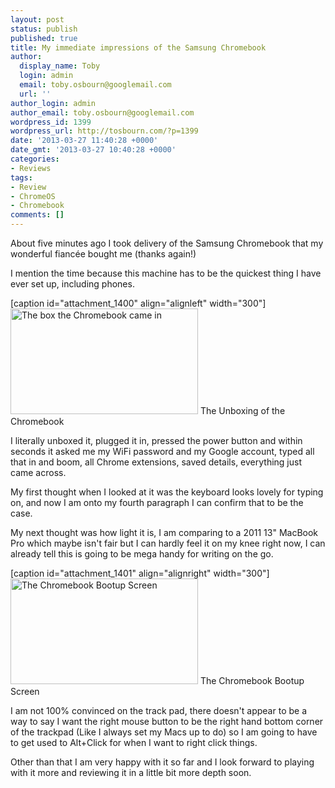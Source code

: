```yaml
---
layout: post
status: publish
published: true
title: My immediate impressions of the Samsung Chromebook
author:
  display_name: Toby
  login: admin
  email: toby.osbourn@googlemail.com
  url: ''
author_login: admin
author_email: toby.osbourn@googlemail.com
wordpress_id: 1399
wordpress_url: http://tosbourn.com/?p=1399
date: '2013-03-27 11:40:28 +0000'
date_gmt: '2013-03-27 10:40:28 +0000'
categories:
- Reviews
tags:
- Review
- ChromeOS
- Chromebook
comments: []
---
```

<p>About five minutes ago I took delivery of the Samsung Chromebook that my wonderful fiancée bought me (thanks again!)</p>
<p>I mention the time because this machine has to be the quickest thing I have ever set up, including phones.</p>
<p>[caption id="attachment_1400" align="alignleft" width="300"]<img class="size-medium wp-image-1400" title="The Unboxing of the Chromebook" src="http://tosbourn.com/wp-content/uploads/2013/03/2013-03-27-10.19.00-300x169.jpg" alt="The box the Chromebook came in" width="300" height="169" /> The Unboxing of the Chromebook</p>
<p>I literally unboxed it, plugged it in, pressed the power button and within seconds it asked me my WiFi password and my Google account, typed all that in and boom, all Chrome extensions, saved details, everything just came across.</p>
<p>My first thought when I looked at it was the keyboard looks lovely for typing on, and now I am onto my fourth paragraph I can confirm that to be the case.</p>
<p>My next thought was how light it is, I am comparing to a 2011 13" MacBook Pro which maybe isn't fair but I can hardly feel it on my knee right now, I can already tell this is going to be mega handy for writing on the go.</p>
<p>[caption id="attachment_1401" align="alignright" width="300"]<a href="http://tosbourn.com/wp-content/uploads/2013/03/2013-03-27-10.21.33.jpg"><img class="size-medium wp-image-1401" src="http://tosbourn.com/wp-content/uploads/2013/03/2013-03-27-10.21.33-300x169.jpg" alt="The Chromebook Bootup Screen" width="300" height="169" /></a> The Chromebook Bootup Screen</p>
<p>I am not 100% convinced on the track pad, there doesn't appear to be a way to say I want the right mouse button to be the right hand bottom corner of the trackpad (Like I always set my Macs up to do) so I am going to have to get used to Alt+Click for when I want to right click things.</p>
<p>Other than that I am very happy with it so far and I look forward to playing with it more and reviewing it in a little bit more depth soon.</p>
